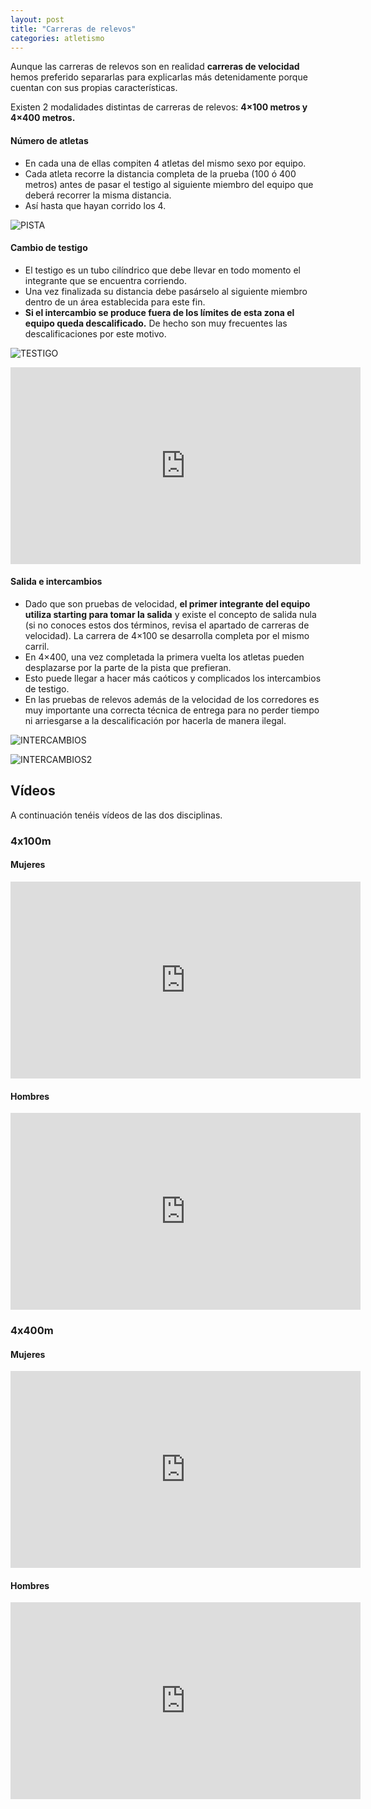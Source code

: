 ```yaml
---
layout: post
title: "Carreras de relevos"
categories: atletismo
---
```


Aunque las carreras de relevos son en realidad **carreras de velocidad** hemos preferido separarlas para explicarlas más detenidamente porque cuentan con sus propias características.

Existen 2 modalidades distintas de carreras de relevos: **4×100 metros y 4×400 metros.**

#### Número de atletas 

* En cada una de ellas compiten 4 atletas del mismo sexo por equipo.
* Cada atleta recorre la distancia completa de la prueba (100 ó 400 metros) antes de pasar el testigo al siguiente miembro del equipo que deberá recorrer la misma distancia.
* Así hasta que hayan corrido los 4.

![PISTA](https://danieledufis.github.io/images_text/atletismo_relevos_pista.jpg)

#### Cambio de testigo 

* El testigo es un tubo cilíndrico que debe llevar en todo momento el integrante que se encuentra corriendo. 
* Una vez finalizada su distancia debe pasárselo al siguiente miembro dentro de un área establecida para este fin. 
* **Si el intercambio se produce fuera de los límites de esta zona el equipo queda descalificado.** De hecho son muy frecuentes las descalificaciones por este motivo.

![TESTIGO](https://danieledufis.github.io/images_text/atletismo_relevos_testigo.jpg)

<iframe width="560" height="315" src="https://www.youtube.com/embed/VMQY0hPW-dM" frameborder="0" allow="accelerometer; autoplay; encrypted-media; gyroscope; picture-in-picture" allowfullscreen></iframe>

#### Salida e intercambios 

* Dado que son pruebas de velocidad, **el primer integrante del equipo utiliza starting para tomar la salida** y existe el concepto de salida nula (si no conoces estos dos términos, revisa el apartado de carreras de velocidad). La carrera de 4×100 se desarrolla completa por el mismo carril. 
* En 4×400, una vez completada la primera vuelta los atletas pueden desplazarse por la parte de la pista que prefieran. 
* Esto puede llegar a hacer más caóticos y complicados los intercambios de testigo.
* En las pruebas de relevos además de la velocidad de los corredores es muy importante una correcta técnica de entrega para no perder tiempo ni arriesgarse a la descalificación por hacerla de manera ilegal.

![INTERCAMBIOS](https://danieledufis.github.io/images_text/atletismo_relevos.jpg)

![INTERCAMBIOS2](https://danieledufis.github.io/images_text/atletismo_relevos2.jpg)

## Vídeos

A continuación tenéis vídeos de las dos disciplinas.

### 4x100m

#### Mujeres

<iframe width="560" height="315" src="https://www.youtube.com/embed/dvGTa_ievWw" frameborder="0" allow="accelerometer; autoplay; encrypted-media; gyroscope; picture-in-picture" allowfullscreen></iframe>

#### Hombres

<iframe width="560" height="315" src="https://www.youtube.com/embed/x3yLI9uMjXA" frameborder="0" allow="accelerometer; autoplay; encrypted-media; gyroscope; picture-in-picture" allowfullscreen></iframe>

### 4x400m

#### Mujeres

<iframe width="560" height="315" src="https://www.youtube.com/embed/CAOmWs09FXU" frameborder="0" allow="accelerometer; autoplay; encrypted-media; gyroscope; picture-in-picture" allowfullscreen></iframe>

#### Hombres

<iframe width="560" height="315" src="https://www.youtube.com/embed/PobulzDl9oE" frameborder="0" allow="accelerometer; autoplay; encrypted-media; gyroscope; picture-in-picture" allowfullscreen></iframe>
